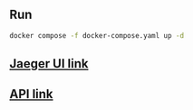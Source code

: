 ## Run
```bash
docker compose -f docker-compose.yaml up -d
```

## [Jaeger UI link](http://0.0.0.0:16686/search)

## [API link](http://0.0.0.0:8080/)



